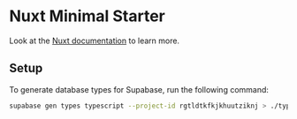 # Nuxt Minimal Starter

Look at the [Nuxt documentation](https://nuxt.com/docs/getting-started/introduction) to learn more.

## Setup

To generate database types for Supabase, run the following command:

```bash
supabase gen types typescript --project-id rgtldtkfkjkhuutziknj > ./types/database.types.ts
```
